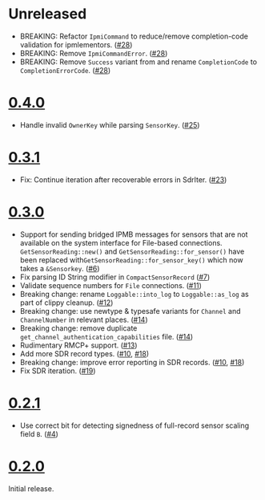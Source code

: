 # Unreleased

* BREAKING: Refactor `IpmiCommand` to reduce/remove completion-code validation for ipmlementors. ([#28])
* BREAKING: Remove `IpmiCommandError`. ([#28])
* BREAKING: Remove `Success` variant from and rename `CompletionCode` to `CompletionErrorCode`. ([#28])

[#28]: https://github.com/datdenkikniet/ipmi-rs/pull/28

# [0.4.0](https://github.com/datdenkikniet/ipmi-rs/tree/v0.4.0)

* Handle invalid `OwnerKey` while parsing `SensorKey`. ([#25])

[#25]: https://github.com/datdenkikniet/ipmi-rs/pull/25

# [0.3.1](https://github.com/datdenkikniet/ipmi-rs/tree/v0.3.1)

* Fix: Continue iteration after recoverable errors in SdrIter. ([#23])

[#23]: https://github.com/datdenkikniet/ipmi-rs/pull/23

# [0.3.0](https://github.com/datdenkikniet/ipmi-rs/tree/v0.3.0)

* Support for sending bridged IPMB messages for sensors that are not available on the system
  interface for File-based connections. `GetSensorReading::new()` and `GetSensorReading::for_sensor()`
  have been replaced with`GetSensorReading::for_sensor_key()` which now takes a `&Sensorkey`. ([#6])
* Fix parsing ID String modifier in `CompactSensorRecord` ([#7])
* Validate sequence numbers for `File` connections. ([#11])
* Breaking change: rename `Loggable::into_log` to `Loggable::as_log` as part of clippy cleanup. ([#12])
* Breaking change: use newtype & typesafe variants for `Channel` and `ChannelNumber` in relevant places. ([#14])
* Breaking change: remove duplicate `get_channel_authentication_capabilities` file. ([#14])
* Rudimentary RMCP+ support. ([#13])
* Add more SDR record types. ([#10], [#18])
* Breaking change: improve error reporting in SDR records. ([#10], [#18])
* Fix SDR iteration. ([#19])

[#6]: https://github.com/datdenkikniet/ipmi-rs/pull/6
[#7]: https://github.com/datdenkikniet/ipmi-rs/pull/7
[#10]: https://github.com/datdenkikniet/ipmi-rs/pull/10
[#11]: https://github.com/datdenkikniet/ipmi-rs/pull/11
[#12]: https://github.com/datdenkikniet/ipmi-rs/pull/12
[#13]: https://github.com/datdenkikniet/ipmi-rs/pull/13
[#14]: https://github.com/datdenkikniet/ipmi-rs/pull/14
[#18]: https://github.com/datdenkikniet/ipmi-rs/pull/18
[#19]: https://github.com/datdenkikniet/ipmi-rs/pull/19

# [0.2.1](https://github.com/datdenkikniet/ipmi-rs/tree/v0.2.1)

* Use correct bit for detecting signedness of full-record sensor scaling field `B`. ([#4])

[#4]: https://github.com/datdenkikniet/ipmi-rs/pull/4

# [0.2.0](https://github.com/datdenkikniet/ipmi-rs/tree/v0.2.0)

Initial release.
